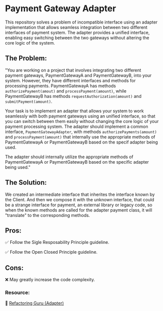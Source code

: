 # Payment Gateway Adapter

This repository solves a problem of incompatible interface using an adapter implementation that allows seamless integration between two different interfaces of payment system. The adapter provides a unified interface, enabling easy switching between the two gateways without altering the core logic of the system.

## The Problem:

"You are working on a project that involves integrating two different payment gateways, PaymentGatewayA and PaymentGatewayB, into your system. However, they have different interfaces and methods for processing payments. PaymentGatewayA has methods `authorizePayment(amout)` and `processPayment(amount)`, while PaymentGatewayB has methods `requestAuthorization(amount)` and `submitPayment(amount)`.

Your task is to implement an adapter that allows your system to work seamlessly with both payment gateways using an unified interface, so that you can switch between them easily without changing the core logic of your payment processing system. The adapter should implement a common interface, `PaymentGatewayAdapter`, with methods `authorizePayments(amount)` and `processPayment(amount)` that internally use the appropriate methods of PaymentGatewayA or PaymentGatewayB based on the specif adapter being used.

The adapter should internally utilize the appropriate methods of PaymentGatewayA or PaymentGatewayB based on the specific adapter being used."

## The Solution:

We created an intermediate interface that inherites the interface known by the Client. And then we compose it with the unknown interface, that could be a strange interface for payment, an external library or legacy code, so when the known methods are called for the adapter payment class, it will "translate" to the corresponding methods.



## Pros:
 
 ✅ Follow the Sigle Resposability Principle guideline.

 ✅ Follow the Open Closed Principle guideline.

## Cons:

 ❌ May greatly increase the code complexity.


### **Resource:**

 🔗 [Refactoring Guru (Adapter)](https://refactoring.guru/design-patterns/adapter)

